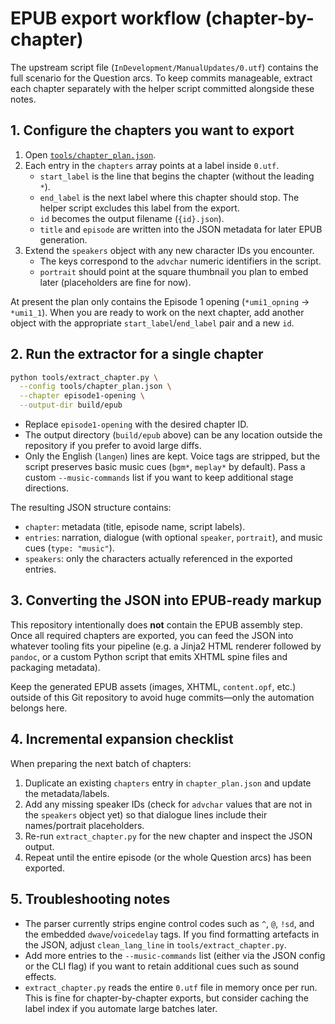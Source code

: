 # EPUB export workflow (chapter-by-chapter)

The upstream script file (`InDevelopment/ManualUpdates/0.utf`) contains the full
scenario for the Question arcs.  To keep commits manageable, extract each
chapter separately with the helper script committed alongside these notes.

## 1. Configure the chapters you want to export

1. Open [`tools/chapter_plan.json`](./chapter_plan.json).
2. Each entry in the `chapters` array points at a label inside `0.utf`.
   * `start_label` is the line that begins the chapter (without the leading `*`).
   * `end_label` is the next label where this chapter should stop.  The helper
     script excludes this label from the export.
   * `id` becomes the output filename (`{id}.json`).
   * `title` and `episode` are written into the JSON metadata for later EPUB
     generation.
3. Extend the `speakers` object with any new character IDs you encounter.
   * The keys correspond to the `advchar` numeric identifiers in the script.
   * `portrait` should point at the square thumbnail you plan to embed later
     (placeholders are fine for now).

At present the plan only contains the Episode 1 opening (`*umi1_opning` →
`*umi1_1`).  When you are ready to work on the next chapter, add another object
with the appropriate `start_label`/`end_label` pair and a new `id`.

## 2. Run the extractor for a single chapter

```bash
python tools/extract_chapter.py \
  --config tools/chapter_plan.json \
  --chapter episode1-opening \
  --output-dir build/epub
```

* Replace `episode1-opening` with the desired chapter ID.
* The output directory (`build/epub` above) can be any location outside the
  repository if you prefer to avoid large diffs.
* Only the English (`langen`) lines are kept.  Voice tags are stripped, but the
  script preserves basic music cues (`bgm*`, `meplay*` by default).  Pass a
  custom `--music-commands` list if you want to keep additional stage
  directions.

The resulting JSON structure contains:

* `chapter`: metadata (title, episode name, script labels).
* `entries`: narration, dialogue (with optional `speaker`, `portrait`), and
  music cues (`type: "music"`).
* `speakers`: only the characters actually referenced in the exported entries.

## 3. Converting the JSON into EPUB-ready markup

This repository intentionally does **not** contain the EPUB assembly step.  Once
all required chapters are exported, you can feed the JSON into whatever tooling
fits your pipeline (e.g. a Jinja2 HTML renderer followed by `pandoc`, or a
custom Python script that emits XHTML spine files and packaging metadata).

Keep the generated EPUB assets (images, XHTML, `content.opf`, etc.) outside of
this Git repository to avoid huge commits—only the automation belongs here.

## 4. Incremental expansion checklist

When preparing the next batch of chapters:

1. Duplicate an existing `chapters` entry in `chapter_plan.json` and update the
   metadata/labels.
2. Add any missing speaker IDs (check for `advchar` values that are not in the
   `speakers` object yet) so that dialogue lines include their names/portrait
   placeholders.
3. Re-run `extract_chapter.py` for the new chapter and inspect the JSON output.
4. Repeat until the entire episode (or the whole Question arcs) has been
   exported.

## 5. Troubleshooting notes

* The parser currently strips engine control codes such as `^`, `@`, `!sd`, and
  the embedded `dwave`/`voicedelay` tags.  If you find formatting artefacts in
  the JSON, adjust `clean_lang_line` in `tools/extract_chapter.py`.
* Add more entries to the `--music-commands` list (either via the JSON config or
  the CLI flag) if you want to retain additional cues such as sound effects.
* `extract_chapter.py` reads the entire `0.utf` file in memory once per run.
  This is fine for chapter-by-chapter exports, but consider caching the label
  index if you automate large batches later.

